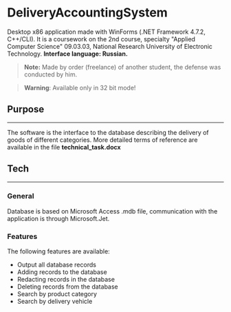 # DeliveryAccountingSystem
Desktop x86 application made with WinForms (.NET Framework 4.7.2, C++/CLI). It is a coursework on the 2nd course, specialty "Applied Computer Science" 09.03.03, National Research University of Electronic Technology. **Interface language: Russian.**

> **Note:** Made by order (freelance) of another student, the defense was conducted by him.

> **Warning**: Available only in 32 bit mode!


## Purpose
---
The software is the interface to the database describing the delivery of goods of different categories. More detailed terms of reference are available in the file **technical_task.docx**

## Tech
---

### **General**
Database is based on Microsoft Access .mdb file, communication with the application is through Microsoft.Jet.

### **Features**
The following features are available:
* Output all database records
* Adding records to the database
* Redacting records in the database
* Deleting records from the database
* Search by product category
* Search by delivery vehicle 
